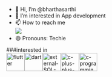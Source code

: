 - 👋 Hi, I’m @bharthasarthi
- 👀 I’m interested in App development
- 📫 How to reach me<br>
[<img src="https://img.shields.io/badge/LinkedIn-0077B5?style=for-the-badge&logo=linkedin&logoColor=white" />](https://www.linkedin.com/in/bharthasarathi-sriram-k/)
- 😄 Pronouns: Techie




###interested in<br>
<img width="48" height="48" src="https://img.icons8.com/color/48/flutter.png" alt="flutter"/><img width="48" height="48" src="https://img.icons8.com/color/48/dart.png" alt="dart"/><img width="48" height="48" src="https://img.icons8.com/external-bearicons-outline-color-bearicons/48/external-SQL-file-extension-bearicons-outline-color-bearicons.png" alt="external-SQL-file-extension-bearicons-outline-color-bearicons"/><img width="48" height="48" src="https://img.icons8.com/color/48/c-plus-plus-logo.png" alt="c-plus-plus-logo"/><img width="48" height="48" src="https://img.icons8.com/fluency/48/c-programming.png" alt="c-programming"/>


